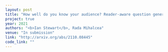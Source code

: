 ```yaml
---
layout: post
title: "How well do you know your audience? Reader-aware question generation"
project: true
year: 2021
authors: "<b>Ian Stewart</b>, Rada Mihalcea" 
venue: "In submission"
link: "http://arxiv.org/abs/2110.08445"
code_link: ""
---
```

